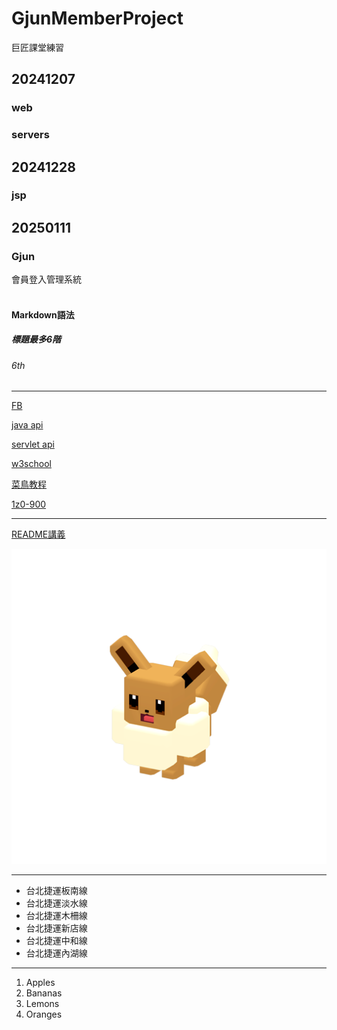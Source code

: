 # GjunMemberProject
巨匠課堂練習
## 20241207
### web
### servers
## 20241228
### jsp
## 20250111
### Gjun
會員登入管理系統<br><br>
#### Markdown語法<br>
##### 標題最多6階
###### 6th
<hr>

[FB](https://www.facebook.com/groups/3131636210312818)

[java api](https://docs.oracle.com/javase/8/docs/api/)

[servlet api](https://tomcat.apache.org/tomcat-5.5-doc/servletapi/index.html)

[w3school](https://www.w3schools.com/)

[菜鳥教程](https://www.runoob.com/)

[1z0-900](https://education.oracle.com/zh_TW/java-ee-7-application-developer/pexam_1Z0-900)

<hr>

[README講義](/doc/6_Java_EE.pdf)

![伊布](/pic/Eevee.png)
<hr>
<ul type="disk">
<li>台北捷運板南線</li>
<li>台北捷運淡水線</li>
<li>台北捷運木柵線</li>
<li>台北捷運新店線</li>
<li>台北捷運中和線</li>
<li>台北捷運內湖線</li>
</ul>

<hr>
<ol type="1">
<li>Apples</li>
<li>Bananas</li>
<li>Lemons</li>
<li>Oranges</li>
</ol>
